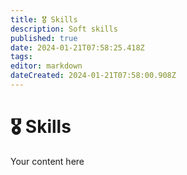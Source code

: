```yaml
---
title: 🎖️ Skills
description: Soft skills
published: true
date: 2024-01-21T07:58:25.418Z
tags: 
editor: markdown
dateCreated: 2024-01-21T07:58:00.908Z
---
```


# 🎖️ Skills
Your content here